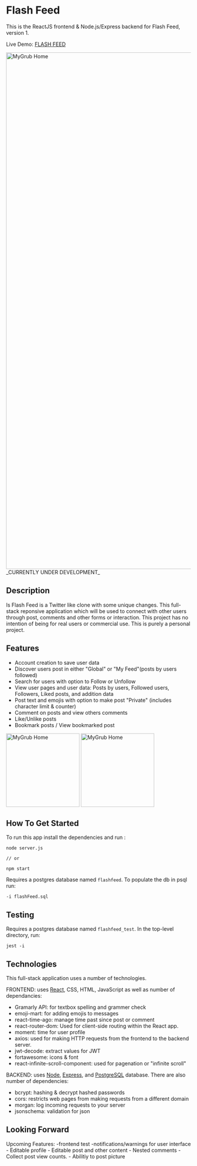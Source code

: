 # Flash Feed

This is the ReactJS frontend & Node.js/Express backend for Flash Feed, version 1.

Live Demo: [FLASH FEED](https://jordans-flashfeed-app.surge.sh/home)

<img width="1405" alt="MyGrub Home" src="https://user-images.githubusercontent.com/109553225/235498993-7b0aedb2-b625-4d83-9252-c1a3491c2168.png">
_CURRENTLY UNDER DEVELOPMENT_

## Description

Is Flash Feed is a Twitter like clone with some unique changes. This full-stack reponsive application which will be used to connect with other users through post, comments and other forms or interaction. This project has no intention of being for real users or commercial use. This is purely a personal project.

## Features

- Account creation to save user data
- Discover users post in either "Global" or "My Feed"(posts by users followed)
- Search for users with option to Follow or Unfollow
- View user pages and user data: Posts by users, Followed users, Followers, Liked posts, and addition data
- Post text and emojis with option to make post "Private" (includes character limit & counter)
- Comment on posts and view others comments
- Like/Unlike posts
- Bookmark posts / View bookmarked post

<img width="200" alt="MyGrub Home" src="https://user-images.githubusercontent.com/109553225/235499204-d266543d-d585-4505-aff3-365ff4dd94d8.png">

<img width="200" alt="MyGrub Home" src="https://user-images.githubusercontent.com/109553225/235499379-af3310b3-1388-429d-8a74-09d1df863ae6.png">

## How To Get Started

To run this app install the dependencies and run :

```
node server.js

// or

npm start

```

Requires a postgres database named `flashfeed`. To populate the db in psql run:

```
-i flashFeed.sql
```

## Testing

Requires a postgres database named `flashfeed_test`. In the top-level directory, run:

```
jest -i
```

## Technologies

This full-stack application uses a number of technologies.

FRONTEND: uses [React](https://react.dev/reference/react), CSS, HTML, JavaScript as well as number of dependancies:

- Gramarly API: for textbox spelling and grammer check
- emoji-mart: for adding emojis to messages
- react-time-ago: manage time past since post or comment
- react-router-dom: Used for client-side routing within the React app.
- moment: time for user profile
- axios: used for making HTTP requests from the frontend to the backend server.
- jwt-decode: extract values for JWT
- fortawesome: icons & font
- react-infinite-scroll-component: used for pagenation or "infinite scroll"

BACKEND: uses [Node](https://nodejs.org/en/docs), [Express](https://expressjs.com/en/guide/routing.html), and [PostgreSQL](https://github.com/postgres/postgres) database. There are also number of dependencies:

- bcrypt: hashing & decrypt hashed passwords
- cors: restricts web pages from making requests from a different domain
- morgan: log incoming requests to your server
- jsonschema: validation for json

## Looking Forward

Upcoming Features: -frontend test -notifications/warnings for user interface - Editable profile - Editable post and other content - Nested comments - Collect post view counts. - Abilitiy to post picture
